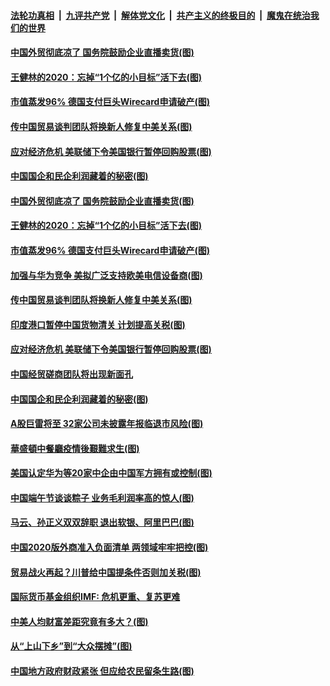 

####  [法轮功真相](../../../../basic/blob/master/README.md?t=06271002) &nbsp;|&nbsp; [九评共产党](../../../../9ping.md/blob/master/README.md?t=06271002) &nbsp;|&nbsp; [解体党文化](../../../../jtdwh.md/blob/master/README.md?t=06271002)  &nbsp;|&nbsp; [共产主义的终极目的](../../../../gczydzjmd.md/blob/master/README.md?t=06271002) &nbsp;|&nbsp; [魔鬼在统治我们的世界](../../../../mgztzwmdsj.md/blob/master/README.md?t=06271002) 

#### [中国外贸彻底凉了 国务院鼓励企业直播卖货(图)](../pages/p5/937813.md?t=06271002) 

#### [王健林的2020：忘掉“1个亿的小目标”活下去(图)](../pages/p5/937834.md?t=06271002) 

#### [市值蒸发96% 德国支付巨头Wirecard申请破产(图)](../pages/p5/937805.md?t=06271002) 

#### [传中国贸易谈判团队将换新人修复中美关系(图)](../pages/p5/937793.md?t=06271002) 

#### [应对经济危机 美联储下令美国银行暂停回购股票(图)](../pages/p5/937760.md?t=06271002) 

#### [中国国企和民企利润藏着的秘密(图)](../pages/p5/937711.md?t=06271002) 

#### [中国外贸彻底凉了 国务院鼓励企业直播卖货(图)](../pages/p5/937813.md?t=06271002) 

#### [王健林的2020：忘掉“1个亿的小目标”活下去(图)](../pages/p5/937834.md?t=06271002) 

#### [市值蒸发96% 德国支付巨头Wirecard申请破产(图)](../pages/p5/937805.md?t=06271002) 

#### [加强与华为竞争 美拟广泛支持欧美电信设备商(图)](../pages/p5/937802.md?t=06271002) 

#### [传中国贸易谈判团队将换新人修复中美关系(图)](../pages/p5/937793.md?t=06271002) 

#### [印度港口暂停中国货物清关 计划提高关税(图)](../pages/p5/937779.md?t=06271002) 

#### [应对经济危机 美联储下令美国银行暂停回购股票(图)](../pages/p5/937760.md?t=06271002) 

#### [中国经贸磋商团队将出现新面孔](../pages/p5/937736.md?t=06271002) 

#### [中国国企和民企利润藏着的秘密(图)](../pages/p5/937711.md?t=06271002) 

#### [A股巨雷将至 32家公司未披露年报临退市风险(图)](../pages/p5/937727.md?t=06271002) 

#### [華盛頓中餐廳疫情後艱難求生(图)](../pages/p5/937726.md?t=06271002) 

#### [美国认定华为等20家中企由中国军方拥有或控制(图)](../pages/p5/937724.md?t=06271002) 

#### [中国端午节谈谈粽子 业务毛利润率高的惊人(图)](../pages/p5/937695.md?t=06271002) 

#### [马云、孙正义双双辞职 退出软银、阿里巴巴(图)](../pages/p5/937690.md?t=06271002) 

#### [中国2020版外商准入负面清单 两领域牢牢把控(图)](../pages/p5/937687.md?t=06271002) 

#### [贸易战火再起？川普给中国提条件否则加关税(图)](../pages/p5/937682.md?t=06271002) 

#### [国际货币基金组织IMF: 危机更重、复苏更难](../pages/p5/937676.md?t=06271002) 

#### [中美人均财富差距究竟有多大？(图)](../pages/p5/937633.md?t=06271002) 

#### [从“上山下乡”到“大众摆摊”(图)](../pages/p5/937620.md?t=06271002) 

#### [中国地方政府财政紧张 但应给农民留条生路(图)](../pages/p5/937593.md?t=06271002) 

